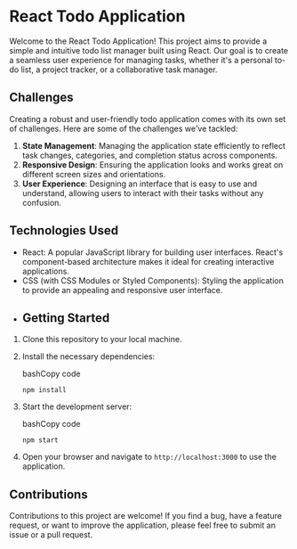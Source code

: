 # React Todo Application

Welcome to the React Todo Application! This project aims to provide a simple and intuitive todo list manager built using React. Our goal is to create a seamless user experience for managing tasks, whether it's a personal to-do list, a project tracker, or a collaborative task manager.

## Challenges

Creating a robust and user-friendly todo application comes with its own set of challenges. Here are some of the challenges we've tackled:

1. **State Management**: Managing the application state efficiently to reflect task changes, categories, and completion status across components.
2. **Responsive Design**: Ensuring the application looks and works great on different screen sizes and orientations.
3. **User Experience**: Designing an interface that is easy to use and understand, allowing users to interact with their tasks without any confusion.

## Technologies Used

- React: A popular JavaScript library for building user interfaces. React's component-based architecture makes it ideal for creating interactive applications.
- CSS (with CSS Modules or Styled Components): Styling the application to provide an appealing and responsive user interface.
- ## Getting Started

1.  Clone this repository to your local machine.
2.  Install the necessary dependencies:

    bashCopy code

    `npm install`

3.  Start the development server:

    bashCopy code

    `npm start`

4.  Open your browser and navigate to `http://localhost:3000` to use the application.

## Contributions

Contributions to this project are welcome! If you find a bug, have a feature request, or want to improve the application, please feel free to submit an issue or a pull request.
